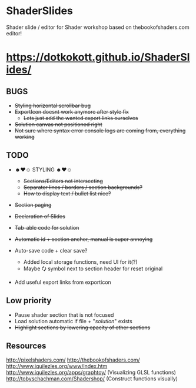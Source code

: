 # ShaderSlides
Shader slide / editor for Shader workshop based on thebookofshaders.com editor!

# https://dotkokott.github.io/ShaderSlides/

## BUGS
* ~~Styling horizontal scrollbar bug~~
* ~~ExportIcon doesnt work anymore after style fix~~
  * ~~Lets just add the wanted export links ourselves~~
* ~~Solution canvas not positioned right~~
* ~~Not sure where syntax error console logs are coming from, everything working~~

## TODO
* ☻♥☺ STYLING ☻♥☺
  * ~~Sections/Editors not intersecting~~
  * ~~Separator lines / borders / section backgrounds?~~
  * ~~How to display text / bullet list nice?~~
* ~~Section paging~~
* ~~Declaration of Slides~~
* ~~Tab-able code for solution~~
* ~~Automatic id + section anchor, manual is super annoying~~

* Auto-save code + clear save?
  * Added local storage functions, need UI for it(?)
  * Maybe 🗘 symbol next to section header for reset original  
* Add useful export links from exporticon  


## Low priority
* Pause shader section that is not focused
* Load solution automatic if file + "_solution_" exists
* ~~Highlight sections by lowering opacity of other sections~~


## Resources
http://pixelshaders.com/
http://thebookofshaders.com/
http://www.iquilezles.org/www/index.htm
http://www.iquilezles.org/apps/graphtoy/ (Visualizing GLSL functions)
http://tobyschachman.com/Shadershop/ (Construct functions visually)
